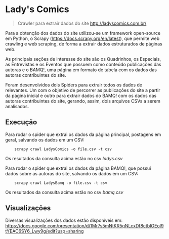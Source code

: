 # Lady's Comics
> Crawler para extrair dados do site http://ladyscomics.com.br/


Para a obtenção dos dados do site utilizou-se um framework open-source em Python, o Scrapy (https://docs.scrapy.org/en/latest), que permite web crawling e web scraping, de forma a extrair dados estruturados de páginas web.

As principais seções de interesse do site são os Quadrinhos, os Especiais, as Entrevistas e os Eventos que possuem como conteúdo publicações das autoras e o BAMQ!, uma página em formato de tabela com os dados das autoras contribuintes do site. 

Foram desenvolvidos dois Spiders para extrair todos os dados de relevantes. Um com o objetivo de percorrer as publicações do site a partir da página inicial e outro para extrair dados do BAMQ! com os dados das autoras contribuintes do site, gerando, assim, dois arquivos CSVs a serem analisados. 

## Execução

Para rodar o spider que extrai os dados da página principal, postagens em geral, salvando os dados em um CSV: 
```
    scrapy crawl LadysComics -o file.csv -t csv 
```

Os resultados da consulta acima estão no csv *ladys.csv*


Para rodar o spider que extrai os dados da página BAMQ!, que possui dados sobre as autoras do site, salvando os dados em um CSV: 
```
    scrapy crawl LadysBamq -o file.csv -t csv 
```

Os resultados da consulta acima estão no csv *bamq.csv*

## Visualizações
Diversas visualizações dos dados estão disponíveis em: https://docs.google.com/presentation/d/1Mr7s5mNtKR5qNLcxDf8ctbIOEoI9tYEAC6SY6_Lwy9g/edit?usp=sharing
